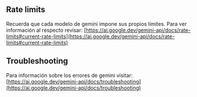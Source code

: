 ## Rate limits
Recuerda que cada modelo de gemini impone sus propios límites. Para ver información al respecto revisar: [https://ai.google.dev/gemini-api/docs/rate-limits#current-rate-limits](https://ai.google.dev/gemini-api/docs/rate-limits#current-rate-limits)

## Troubleshooting
Para información sobre los errores de gemini visitar: [https://ai.google.dev/gemini-api/docs/troubleshooting](https://ai.google.dev/gemini-api/docs/troubleshooting)